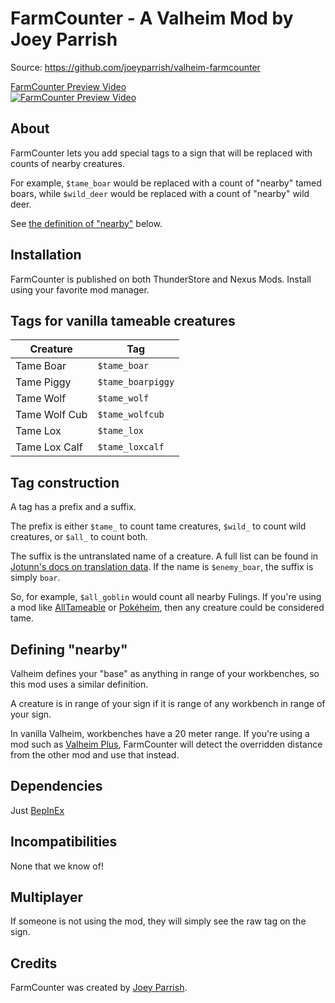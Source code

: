 # FarmCounter - A Valheim Mod by Joey Parrish

Source: https://github.com/joeyparrish/valheim-farmcounter

[FarmCounter Preview Video<br>
![FarmCounter Preview Video](https://img.youtube.com/vi/DPXoDrkEHrg/hq2.jpg)](
https://youtu.be/DPXoDrkEHrg "FarmCounter Preview Video")


## About

FarmCounter lets you add special tags to a sign that will be replaced with
counts of nearby creatures.

For example, `$tame_boar` would be replaced with a count of "nearby" tamed
boars, while `$wild_deer` would be replaced with a count of "nearby" wild deer.

See [the definition of "nearby"](#defining-nearby) below.


## Installation

FarmCounter is published on both ThunderStore and Nexus Mods.  Install using
your favorite mod manager.


## Tags for vanilla tameable creatures

| Creature      | Tag               |
| ------------- | ----------------- |
| Tame Boar     | `$tame_boar`      |
| Tame Piggy    | `$tame_boarpiggy` |
| Tame Wolf     | `$tame_wolf`      |
| Tame Wolf Cub | `$tame_wolfcub`   |
| Tame Lox      | `$tame_lox`       |
| Tame Lox Calf | `$tame_loxcalf`   |


## Tag construction

A tag has a prefix and a suffix.

The prefix is either `$tame_` to count tame creatures, `$wild_` to count wild
creatures, or `$all_` to count both.

The suffix is the untranslated name of a creature.  A full list can be found
in [Jotunn's docs on translation data](https://valheim-modding.github.io/Jotunn/data/localization/translations/English.html).
If the name is `$enemy_boar`, the suffix is simply `boar`.

So, for example, `$all_goblin` would count all nearby Fulings.  If you're using
a mod like [AllTameable](https://www.nexusmods.com/valheim/mods/478) or
[Pokéheim](https://github.com/joeyparrish/pokeheim#readme), then any creature
could be considered tame.


## Defining "nearby"

Valheim defines your "base" as anything in range of your workbenches, so this
mod uses a similar definition.

A creature is in range of your sign if it is range of any workbench in range of
your sign.

In vanilla Valheim, workbenches have a 20 meter range.  If you're using a mod
such as [Valheim Plus](https://github.com/valheimPlus/ValheimPlus), FarmCounter
will detect the overridden distance from the other mod and use that instead.


## Dependencies

Just [BepInEx](https://valheim.thunderstore.io/package/denikson/BepInExPack_Valheim/)


## Incompatibilities

None that we know of!


## Multiplayer

If someone is not using the mod, they will simply see the raw tag on the sign.


## Credits

FarmCounter was created by [Joey Parrish](https://joeyparrish.github.io/).
